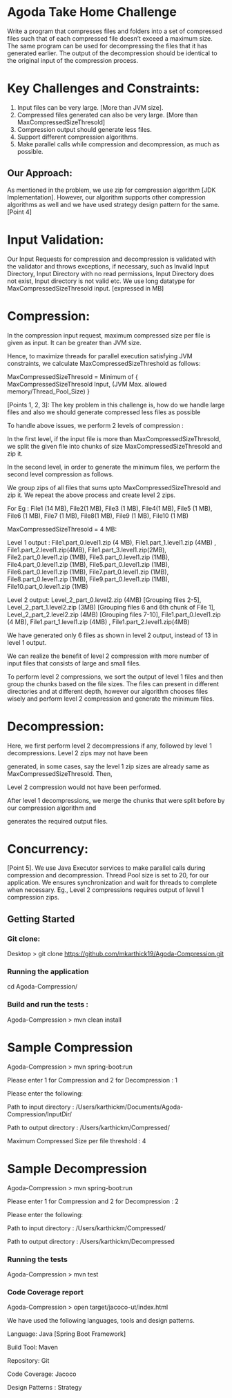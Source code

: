 # Agoda Take Home Challenge

Write a program that compresses files and folders into a set of compressed files such that of each compressed file doesn’t exceed a maximum size. The same program can be used for decompressing the files that it has generated earlier. The output of the decompression should be identical to the original input of the compression process.

# Key Challenges and Constraints: 

 1. Input files can be very large. [More than JVM size].
 2. Compressed files generated can also be very large. [More than MaxCompressedSizeThresold]
 3. Compression output should generate less files.
 4. Support different compression algorithms.
 5. Make parallel calls while compression and decompression, as much as possible.
 
## Our Approach: 

As mentioned in the problem, we use zip for compression algorithm [JDK Implementation]. However, our algorithm supports other compression algorithms as well and we have used strategy design pattern for the same. [Point 4]

# Input Validation:

Our Input Requests for compression and decompression is validated with the validator and throws exceptions, if necessary, such as Invalid Input Directory, Input Directory with no read permissions, Input Directory does not exist, Input directory is not valid etc. We use long datatype for MaxCompressedSizeThresold input. [expressed in MB]

# Compression:

In the compression input request, maximum compressed size per file is given as input. It can be greater than JVM size. 

Hence, to maximize threads for parallel execution satisfying JVM constraints, we calculate MaxCompressedSizeThreshold as follows:

MaxCompressedSizeThresold = Minimum of { MaxCompressedSizeThresold Input, (JVM Max. allowed memory/Thread_Pool_Size) }

[Points 1, 2, 3]: The key problem in this challenge is, how do we handle large files and also we should generate compressed less files as possible

To handle above issues, we perform 2 levels of compression : 

In the first level, if the input file is more than MaxCompressedSizeThresold, we split the given file into chunks of size MaxCompressedSizeThresold and zip it.

In the second level, in order to generate the minimum files, we perform the second level compression as follows.

We group zips of all files that sums upto MaxCompressedSizeThresold and zip it. We repeat the above process and create level 2 zips.

For Eg :  File1 (14 MB), File2(1 MB), File3 (1 MB), File4(1 MB), File5 (1 MB), File6 (1 MB), File7 (1 MB), File8(1 MB), File9 (1 MB), File10 (1 MB)

MaxCompressedSizeThresold = 4 MB:

Level 1 output :  File1.part_0.level1.zip (4 MB), File1.part_1.level1.zip (4MB) , File1.part_2.level1.zip(4MB),
File1.part_3.level1.zip(2MB), File2.part_0.level1.zip (1MB), File3.part_0.level1.zip (1MB), File4.part_0.level1.zip (1MB), File5.part_0.level1.zip (1MB), File6.part_0.level1.zip (1MB), File7.part_0.level1.zip (1MB), File8.part_0.level1.zip (1MB), File9.part_0.level1.zip (1MB), File10.part_0.level1.zip (1MB)

Level 2 output: Level_2_part_0.level2.zip (4MB) [Grouping files 2-5], Level_2_part_1.level2.zip (3MB) [Grouping files 6 and 6th chunk of File 1], Level_2_part_2.level2.zip (4MB) [Grouping files 7-10], File1.part_0.level1.zip (4 MB), File1.part_1.level1.zip (4MB) , File1.part_2.level1.zip(4MB)


We have generated only 6 files as shown in level 2 output, instead of 13 in level 1 output. 

We can realize the benefit of level 2 compression with more number of input files that consists of large and small files.

To perform level 2 compressions, we sort the output of level 1 files and then group the chunks based on the file sizes. 
The files can present in different directories and at different depth, however our algorithm chooses files wisely and perform level 2 compression and generate the minimum files.

# Decompression:

Here, we first perform level 2 decompressions if any, followed by level 1 decompressions. Level 2 zips may not have been 

generated, in some cases, say the level 1 zip sizes are already same as MaxCompressedSizeThresold. Then,

Level 2 compression would not have been performed. 

After level 1 decompressions, we merge the chunks that were split before by our compression algorithm and 

generates the required output files.

# Concurrency:

[Point 5]. We use Java Executor services to make parallel calls during compression and decompression. Thread Pool size is set to 20, for our application. We ensures synchronization and wait for threads to complete when necessary. Eg., Level 2 compressions requires output of level 1 compression zips. 


## Getting Started

### Git clone:

Desktop > git clone https://github.com/mkarthick19/Agoda-Compression.git

### Running the application 

cd Agoda-Compression/

### Build and run the tests :

Agoda-Compression > mvn clean install

# Sample Compression 

Agoda-Compression > mvn spring-boot:run 

Please enter 1 for Compression and 2 for Decompression :
1

Please enter the following:

Path to input directory :
/Users/karthickm/Documents/Agoda-Compression/InputDir/

Path to output directory :
/Users/karthickm/Compressed/

Maximum Compressed Size per file threshold :
4

# Sample Decompression 

Agoda-Compression > mvn spring-boot:run

Please enter 1 for Compression and 2 for Decompression :
2

Please enter the following:

Path to input directory :
/Users/karthickm/Compressed/

Path to output directory :
/Users/karthickm/Decompressed   

### Running the tests

Agoda-Compression > mvn test

### Code Coverage report

Agoda-Compression > open target/jacoco-ut/index.html


We have used the following languages, tools and design patterns.

Language: Java [Spring Boot Framework]

Build Tool: Maven

Repository: Git

Code Coverage: Jacoco

Design Patterns : Strategy


